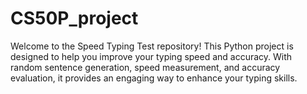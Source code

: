 # CS50P_project
Welcome to the Speed Typing Test repository! This Python project is designed to help you improve your typing speed and accuracy. With random sentence generation, speed measurement, and accuracy evaluation, it provides an engaging way to enhance your typing skills.
